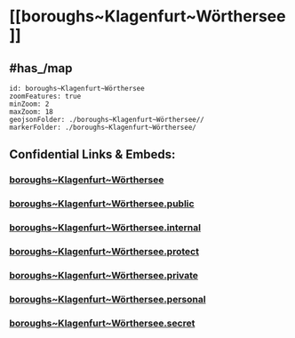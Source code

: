 # [[boroughs~Klagenfurt~Wörthersee]] 


## #has_/map  



```leaflet
id: boroughs~Klagenfurt~Wörthersee
zoomFeatures: true 
minZoom: 2 
maxZoom: 18
geojsonFolder: ./boroughs~Klagenfurt~Wörthersee//
markerFolder: ./boroughs~Klagenfurt~Wörthersee/
```


## Confidential Links & Embeds: 

### [boroughs~Klagenfurt~Wörthersee](/_Standards/Earth/Continent/Europe/Europe~Central/Austria/Austrias_States/Kärnten/counties~Kärnten/Klagenfurt/cities~Klagenfurt/Klagenfurt~Wörthersee/boroughs~Klagenfurt~Wörthersee.md) 

### [boroughs~Klagenfurt~Wörthersee.public](/_public/Earth/Continent/Europe/Europe~Central/Austria/Austrias_States/Kärnten/counties~Kärnten/Klagenfurt/cities~Klagenfurt/Klagenfurt~Wörthersee/boroughs~Klagenfurt~Wörthersee.public.md) 

### [boroughs~Klagenfurt~Wörthersee.internal](/_internal/Earth/Continent/Europe/Europe~Central/Austria/Austrias_States/Kärnten/counties~Kärnten/Klagenfurt/cities~Klagenfurt/Klagenfurt~Wörthersee/boroughs~Klagenfurt~Wörthersee.internal.md) 

### [boroughs~Klagenfurt~Wörthersee.protect](/_protect/Earth/Continent/Europe/Europe~Central/Austria/Austrias_States/Kärnten/counties~Kärnten/Klagenfurt/cities~Klagenfurt/Klagenfurt~Wörthersee/boroughs~Klagenfurt~Wörthersee.protect.md) 

### [boroughs~Klagenfurt~Wörthersee.private](/_private/Earth/Continent/Europe/Europe~Central/Austria/Austrias_States/Kärnten/counties~Kärnten/Klagenfurt/cities~Klagenfurt/Klagenfurt~Wörthersee/boroughs~Klagenfurt~Wörthersee.private.md) 

### [boroughs~Klagenfurt~Wörthersee.personal](/_personal/Earth/Continent/Europe/Europe~Central/Austria/Austrias_States/Kärnten/counties~Kärnten/Klagenfurt/cities~Klagenfurt/Klagenfurt~Wörthersee/boroughs~Klagenfurt~Wörthersee.personal.md) 

### [boroughs~Klagenfurt~Wörthersee.secret](/_secret/Earth/Continent/Europe/Europe~Central/Austria/Austrias_States/Kärnten/counties~Kärnten/Klagenfurt/cities~Klagenfurt/Klagenfurt~Wörthersee/boroughs~Klagenfurt~Wörthersee.secret.md)

